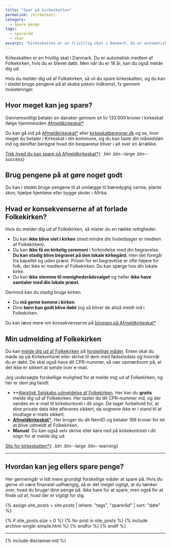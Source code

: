 ```yaml
---
title: "Spar på kirkeskatten"
permalink: /kirkeskat/
category:
  - Spare penge
tags:
  - spareråd
  - skat
excerpt: "Kirkeskatten er en frivillig skat i Danmark. Du er automatisk medlem af Folkekirken, hvis du er blevet døbt. Men når du er 18 år, kan du også melde dig ud. "
---
```


Kirkeskatten er en frivillig skat i Danmark. Du er automatisk medlem af Folkekirken, hvis du er blevet døbt. Men når du er 18 år, kan du også melde dig ud. 

Hvis du melder dig ud af Folkekirken, så vil du spare kirkeskatten, og du kan i stedet bruge pengene på at skabe passiv indkomst, fx gennem investeringer.

## Hvor meget kan jeg spare?

Gennemsnitligt betaler en dansker gennem sit liv 133.000 kroner i kirkeskat ifølge hjemmesiden [Afmeldkirkeskat*](/go/afmeldkirkeskat/).

Du kan gå ind på [Afmeldkirkeskat*](/go/afmeldkirkeskat/) eller [kirkeskatberegner.dk](https://www.kirkeskatberegner.dk/) og se, hvor meget du betaler i Kirkeskat i din kommune, og du kan taste din månedsløn ind og derefter beregne hvad din besparelse bliver i alt over en årrække.

[Tjek hvad du kan spare på Afmeldkirkeskat*](/go/afmeldkirkeskat/){: .btn .btn--large .btn--success}

## Brug pengene på at gøre noget godt

Du kan i stedet bruge pengene til at omlægge til bæredygtig varme, plante skov, hjælpe hjemløse eller bygge skoler i Afrika.

## Hvad er konsekvenserne af at forlade Folkekirken?

Hvis du melder dig ud af Folkekirken, så mister du en række rettigheder.

- Du kan **ikke blive viet i kirken** (med mindre din livsledsager er medlem af Folkekirken).
- Du kan **ikke få en kirkelig ceremoni** i forbindelse med din begravelse. **Du kan stadig blive begravet på den lokale kirkegård**, men det foregår fra kapellet og uden præst. Prisen for en begravelse er ofte højere for folk, der ikke er medlem af Folkekirken. Du kan spørge hos din lokale kirke.
- Du kan **ikke stemme til menighedsrådsvalget** og heller **ikke have samtaler med din lokale præst**.

Derimod kan du stadig bruge kirken.

- Du **må gerne komme i kirken**.
- Dine **børn kan godt blive døbt** (og så bliver de altså meldt ind i Folkekirken.

Du kan læse mere om konsekvenserne på [bloggen på Afmeldkirkeskat*](/go/afmeldkirkeskat/).

## Min udmelding af Folkekirken

Du kan [melde dig ud af Folkekirken](https://www.borger.dk/samfund-og-rettigheder/Medlemskab-af-folkekirken) på [forskellige måder](https://www.folkekirken.dk/om-folkekirken/medlemskab). Enten skal du møde op på Kirkekontoret eller skrive til dem med fødselsdato og hvornår du er døbt. De skal også have dit CPR-nummer, så vær opmærksom på, at det ikke er sikkert at sende over e-mail.

Jeg undersøgte forskellige mulighed for at melde mig ud af Folkekirken, og her er dem jeg fandt:

- **[Ateistisk Selskabs udmeldelse af Folkekirken](https://udmeldelsefolkekirken.dk/). Her kan du **gratis** melde dig ud af Folkekirken. Her taster du dit CPR-nummer ind, og der sendes en e-mail til kirkekontoret i dit sogn. De tager forbehold for, at dine private data ikke afleveres sikkert, da sognene ikke er i stand til at modtage e-mails sikkert.
- **[Afmeldkirkeskat\*](/go/afmeldkirkeskat/)**. Her bruger du dit NemID og betaler 189 kroner for let at blive udmeldt af Folkekirken.
- **Manuel**. Du kan også selv skrive eller køre ned på kirkekontoret i dit sogn for at melde dig ud.

[Slip for kirkeskatten*](/go/afmeldkirkeskat/){: .btn .btn--large .btn--warning}

***

## Hvordan kan jeg ellers spare penge?

Her gennemgår vi lidt mere grundigt forskellige måder at spare på. Hvis du gerne vil være finansiel uafhængig, så er det meget vigtigt, at du tænker over, hvad du bruger dine penge på. Ikke bare for at spare, men også for at finde ud af, hvad der er vigtigt for dig.

{% assign site_posts = site.posts | where: "tags", "spareråd" | sort: "date" %}

{% if site_posts.size > 0 %}
  {% for post in site_posts %}
    {% include archive-single-simple.html %}
  {% endfor %}
{% endif %}

***

{% include disclaimer.md %}
